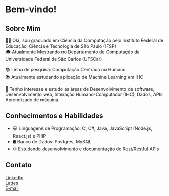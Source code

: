 # Bem-vindo!

## Sobre Mim

👨‍🎓  Olá, sou graduado em Ciência da Computação pelo Instituto Federal de Educação, Ciência e Tecnologia de São Paulo (IFSP) <br>
🎓  Atualmente Mestrando no Departamento de Computação da Universidade Federal de São Carlos (UFSCar) <br>

📚  Linha de pesquisa: Computação Centrada no Humano <br>
📚  Atualmente estudando aplicação de Machine Learning em IHC <br>

👀  Tenho interesse e estudo as áreas de Desenvolvimento de software, Desenvolvimento web, Interação Humano-Computador (IHC), Dados, APIs, Aprendizado de máquina.

## Conhecimentos e Habilidades

- 💻 Linguagens de Programação: C, C#, Java, JavaScript (Node.js, React.js) e PHP
- 🛢️ Banco de Dados: Postgres, MySQL
- ⚙ Estudando desenvolvimento e documentação de Rest/Restful APIs

## Contato

[LinkedIn](https://www.linkedin.com/in/evandro-yudi-alves-ribeiro/) <br>
[Lattes](http://lattes.cnpq.br/5420817707631735) <br>
[E-mail](mailto:evandroyudialves@gmail.com)



